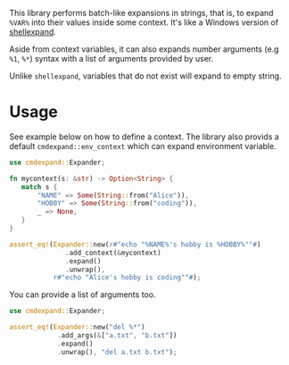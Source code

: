 This library performs batch-like expansions in strings, that is, to expand `%VAR%` into their values inside some context. It's like a Windows version of [shellexpand](https://crates.io/crates/shellexpand).

Aside from context variables, it can also expands number arguments (e.g `%1`, `%*`) syntax with a list of arguments provided by user.

Unlike `shellexpand`, variables that do not exist will expand to empty string.

# Usage
See example below on how to define a context. The library also provids a default `cmdexpand::env_context` which can expand environment variable.
```rust
use cmdexpand::Expander;

fn mycontext(s: &str) -> Option<String> {
   match s {
       "NAME" => Some(String::from("Alice")),
       "HOBBY" => Some(String::from("coding")),
       _ => None,
   }
}

assert_eq!(Expander::new(r#"echo "%NAME%'s hobby is %HOBBY%""#)
              .add_context(&mycontext)
              .expand()
              .unwrap(),
           r#"echo "Alice's hobby is coding""#);
```

You can provide a list of arguments too.
```rust
use cmdexpand::Expander;

assert_eq!(Expander::new("del %*")
            .add_args(&["a.txt", "b.txt"])
            .expand()
            .unwrap(), "del a.txt b.txt");
```
